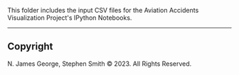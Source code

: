 This folder includes the input CSV files for the Aviation Accidents Visualization Project's IPython Notebooks.

----

## Copyright

N. James George, Stephen Smith © 2023. All Rights Reserved.
